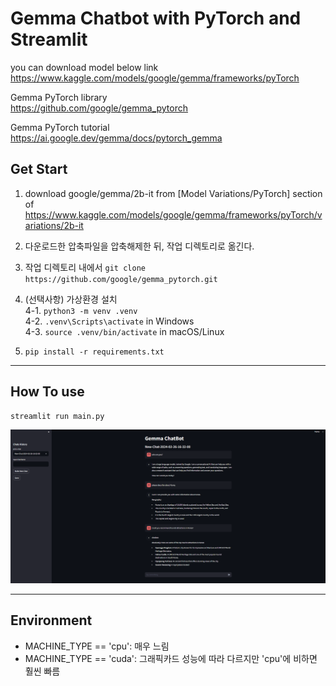 # Gemma Chatbot with PyTorch and Streamlit

you can download model below link<br/>
<https://www.kaggle.com/models/google/gemma/frameworks/pyTorch>

Gemma PyTorch library<br/>
<https://github.com/google/gemma_pytorch>

Gemma PyTorch tutorial<br/>
<https://ai.google.dev/gemma/docs/pytorch_gemma>

## Get Start

1. download google/gemma/2b-it from [Model Variations/PyTorch] section of <https://www.kaggle.com/models/google/gemma/frameworks/pyTorch/variations/2b-it>

2. 다운로드한 압축파일을 압축해제한 뒤, 작업 디렉토리로 옮긴다.
3. 작업 디렉토리 내에서 `git clone https://github.com/google/gemma_pytorch.git`
4. (선택사항) 가상환경 설치<br/>
   4-1. `python3 -m venv .venv`<br/>
   4-2. `.venv\Scripts\activate` in Windows<br/>
   4-3. `source .venv/bin/activate` in macOS/Linux<br/>
5. `pip install -r requirements.txt`

---

## How To use

```sh
streamlit run main.py
```

![img](./img/chatbot.png)

---

## Environment

- MACHINE_TYPE == 'cpu': 매우 느림
- MACHINE_TYPE == 'cuda': 그래픽카드 성능에 따라 다르지만 'cpu'에 비하면 훨씬 빠름
